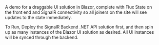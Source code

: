 A demo for a draggable UI solution in Blazor, complete with Flux State on the front end and SignalR connectivity so all joiners on the site will see updates to the state immediately.

To Run, Deploy the SignalR Backend .NET API solution first, and then spin up as many instances of the Blazor UI solution as desired. All UI instances will be synced through the backend.
